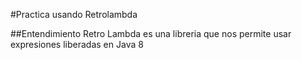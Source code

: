 #Practica usando Retrolambda

##Entendimiento
Retro Lambda es una libreria que nos permite usar expresiones liberadas en Java 8
